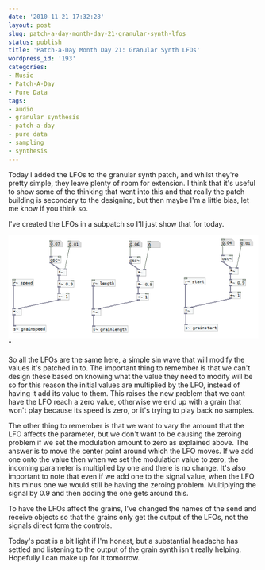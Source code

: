 ```yaml
---
date: '2010-11-21 17:32:28'
layout: post
slug: patch-a-day-month-day-21-granular-synth-lfos
status: publish
title: 'Patch-a-Day Month Day 21: Granular Synth LFOs'
wordpress_id: '193'
categories:
- Music
- Patch-A-Day
- Pure Data
tags:
- audio
- granular synthesis
- patch-a-day
- pure data
- sampling
- synthesis
---
```


Today I added the LFOs to the granular synth patch, and whilst they're pretty simple, they leave plenty of room for extension. I think that it's useful to show some of the thinking that went into this and that really the patch building is secondary to the designing, but then maybe I'm a little bias, let me know if you think so.

I've created the LFOs in a subpatch so I'll just show that for today.



![Granular Synth LFOs](/a/2010-11-21-patch-a-day-month-day-21-granular-synth-lfos/21-GranSynthLFOs.png)"

So all the LFOs are the same here, a simple sin wave that will modify the values it's patched in to. The important thing to remember is that we can't design these based on knowing what the value they need to modify will be so for this reason the initial values are multiplied by the LFO, instead of having it add its value to them. This raises the new problem that we cant have the LFO reach a zero value, otherwise we end up with a grain that won't play because its speed is zero, or it's trying to play back no samples.

The other thing to remember is that we want to vary the amount that the LFO affects the parameter, but we don't want to be causing the zeroing problem if we set the modulation amount to zero as explained above. The answer is to move the center point around which the LFO moves. If we add one onto the value then when we set the modulation value to zero, the incoming parameter is multiplied by one and there is no change. It's also important to note that even if we add one to the signal value, when the LFO hits minus one we would still be having the zeroing problem. Multiplying the signal by 0.9 and then adding the one gets around this.

To have the LFOs affect the grains, I've changed the names of the send and receive objects so that the grains only get the output of the LFOs, not the signals direct form the controls.

Today's post is a bit light if I'm honest, but a substantial headache has settled and listening to the output of the grain synth isn't really helping. Hopefully I can make up for it tomorrow.

